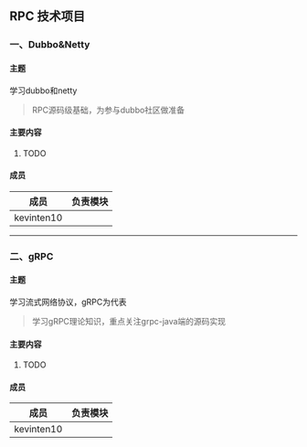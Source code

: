 ## RPC 技术项目

### 一、Dubbo&Netty

#### 主题

学习dubbo和netty

> RPC源码级基础，为参与dubbo社区做准备

#### 主要内容

1. TODO

#### 成员

|成员|负责模块|
|---|---|
|kevinten10||

--- 

### 二、gRPC

#### 主题

学习流式网络协议，gRPC为代表

> 学习gRPC理论知识，重点关注grpc-java端的源码实现

#### 主要内容

1. TODO

#### 成员

|成员|负责模块|
|---|---|
|kevinten10||